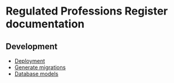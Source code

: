 # Regulated Professions Register documentation

## Development

- [Deployment](./deployment.md)
- [Generate migrations](./generate-migrations.md)
- [Database models](./database-models.md)
